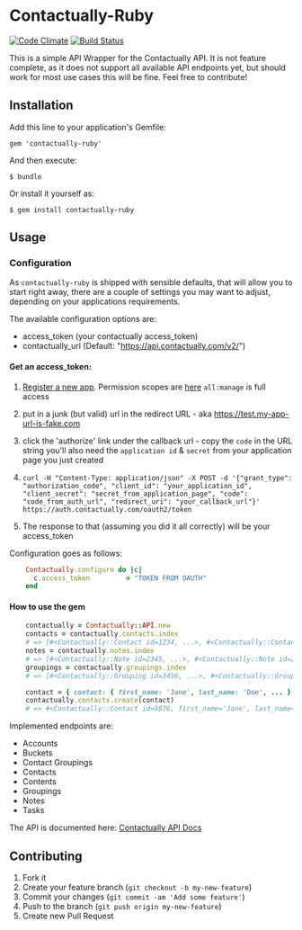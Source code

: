 # Contactually-Ruby

[![Code Climate](https://codeclimate.com/github/revaluate/contactually-ruby/badges/gpa.svg)](https://codeclimate.com/github/revaluate/contactually-ruby)
[![Build
Status](https://travis-ci.org/revaluate/contactually-ruby.svg?branch=master)](https://travis-ci.org/revaluate/contactually-ruby)

This is a simple API Wrapper for the Contactually API. It is not feature complete, as it does not support all available API endpoints yet, but should work for most use cases this will be fine. Feel free to contribute!

## Installation

Add this line to your application's Gemfile:

    gem 'contactually-ruby'

And then execute:

    $ bundle

Or install it yourself as:

    $ gem install contactually-ruby

## Usage

### Configuration

As `contactually-ruby` is shipped with sensible defaults, that will allow you
to start right away, there are a couple of settings you may want to adjust,
depending on your applications requirements.

The available configuration options are:

* access_token (your contactually access_token)
* contactually_url (Default: "https://api.contactually.com/v2/")

#### Get an access_token:
1. [Register a new app](https://www.contactually.com/developer/applications).
Permission scopes are [here](https://developers.contactually.com/docs/auth/#oauth2-authorize)
`all:manage` is full access

2. put in a junk (but valid) url in the redirect URL - aka https://test.my-app-url-is-fake.com
3. click the 'authorize' link under the callback url - copy the `code` in the URL string
you'll also need the `application id` & `secret` from your application page you just created

4. `curl -H "Content-Type: application/json" -X POST -d '{"grant_type": "authorization_code", "client_id": "your_application_id", "client_secret": "secret_from_application_page", "code": "code_from_auth_url", "redirect_uri": "your_callback_url"}' https://auth.contactually.com/oauth2/token`

5. The response to that (assuming you did it all correctly) will be your access_token



Configuration goes as follows:

```ruby
    Contactually.configure do |c|
      c.access_token         = "TOKEN FROM OAUTH"
    end
```

#### How to use the gem

```ruby
    contactually = Contactually::API.new
    contacts = contactually.contacts.index
    # => [#<Contactually::Contact id=1234, ...>, #<Contactually::Contact id=1235, ...>, ...]
    notes = contactually.notes.index
    # => [#<Contactually::Note id=2345, ...>, #<Contactually::Note id=2346, ...>, ...]
    groupings = contactually.groupings.index
    # => [#<Contactually::Grouping id=3456, ...>, #<Contactually::Grouping id=3457, ...>, ...]

    contact = { contact: { first_name: 'Jane', last_name: 'Doe', ... } }
    contactually.contacts.create(contact)
    # => #<Contactually::Contact id=9876, first_name='Jane', last_name='Doe', ...>
```

Implemented endpoints are:

* Accounts
* Buckets
* Contact Groupings
* Contacts
* Contents
* Groupings
* Notes
* Tasks

The API is documented here: [Contactually API Docs](http://developers.contactually.com/docs/)

## Contributing

1. Fork it
2. Create your feature branch (`git checkout -b my-new-feature`)
3. Commit your changes (`git commit -am 'Add some feature'`)
4. Push to the branch (`git push origin my-new-feature`)
5. Create new Pull Request
